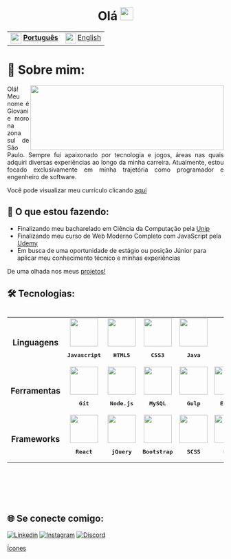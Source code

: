 <h1 align='center'>Olá <img src="https://raw.githubusercontent.com/kaueMarques/kaueMarques/master/hi.gif" height="30px"></h1>

<table align="center">
    <tr>
        <td>
            <img align='center' width='25px' height='25px' src="https://github.com/giovanibaldan/giovanibaldan/assets/47829957/2d926edf-dd74-4120-bc37-721d4b8bf589"/>
            <a align='center' href="README.md"><b>Português</b></a>
        </td>
        <td>
            <img align='center' width='25px' height='25px' src="https://github.com/giovanibaldan/giovanibaldan/assets/47829957/27bba4cd-711d-465f-9b37-98386cad3ff5"/>
            <a align='center' href="README-EN.md">English</a>
        </td>
    </tr>
</table>

# 💫 Sobre mim:

<a href="https://github.com/giovanibaldan/github-readme-stats">
  <img align="right" width='450px' height='150px' src="https://github-readme-stats.vercel.app/api/top-langs/?username=giovanibaldan&layout=compact&theme=dracula" />
</a>

<p align='justify'>
Olá! Meu nome é Giovani e moro na zona sul de São Paulo. Sempre fui apaixonado por tecnologia e jogos, áreas nas quais adquiri diversas experiências ao longo da minha carreira. Atualmente, estou focado exclusivamente em minha trajetória como programador e engenheiro de software.
</p>

Você pode visualizar meu currículo clicando [aqui](https://github.com/user-attachments/assets/db0f8d30-e208-409e-9862-09234205ad1c)

## 🚀 O que estou fazendo:

- Finalizando meu bacharelado em Ciência da Computação pela [Unip](https://www.unip.br)
- Finalizando meu curso de Web Moderno Completo com JavaScript pela [Udemy](https://www.udemy.com/course/curso-web/?couponCode=PPINTENTP3)
- Em busca de uma oportunidade de estágio ou posição Júnior para aplicar meu conhecimento técnico e minhas experiências

De uma olhada nos meus [projetos!](https://github.com/giovanibaldan?tab=repositories)

## 🛠 Tecnologias:

<table align="left" height="410px">
  <tr align='center'>
    <td><h3>Linguagens</h3></td>
    <td>
      <img src="https://skillicons.dev/icons?i=js" width='65px' />
      <pre><b>Javascript</b></pre>
    </td>
    <td>
      <img src="https://skillicons.dev/icons?i=html" width='65px'/>
      <pre><b>HTML5</b></pre>
    </td>
    <td>
      <img src="https://skillicons.dev/icons?i=css" width='65px'/>
      <pre><b>CSS3</b></pre>
    </td>
    <td>
      <img src="https://skillicons.dev/icons?i=java" width='65px'/>
      <pre><b>Java</b></pre>
    </td>
  </tr>

  <tr align='center'>
    <td><h3>Ferramentas</h3></td>
    <td>
      <img src="https://skillicons.dev/icons?i=git" width='65px'/>
      <pre><b>Git</b></pre>
    </td>
    <td>
      <img src="https://skillicons.dev/icons?i=nodejs" width='65px'/>
      <pre><b>Node.js</b></pre>
    </td>
    <td>
      <img src="https://skillicons.dev/icons?i=mysql" width='65px'/>
      <pre><b>MySQL</b></pre>
    </td>
    <td>
      <img src="https://skillicons.dev/icons?i=gulp" width='65px'/>
      <pre><b>Gulp</b></pre>
    </td>
    <td>
      <img src="https://github.com/giovanibaldan/giovanibaldan/assets/47829957/909a396d-7cc0-46d3-ae1d-d7e2f0400d29" width='65px'/>
      <pre><b>Excel</b></pre>
    </td>
    <td>
      <img src="https://github.com/user-attachments/assets/ab7263fb-1c2e-4b72-9efe-2b97695527b7" width='65px'/>
      <pre><b>PowerPoint</b></pre>
    </td>
  </tr>

  <tr align='center'>
    <td><h3>Frameworks</h3></td>
    <td>
      <img src="https://skillicons.dev/icons?i=react" width='65px'/>
      <pre><b>React</b></pre>
    </td>
    <td>
      <img src="https://skillicons.dev/icons?i=jquery" width='65px'/>
      <pre><b>jQuery</b></pre>
    </td>
    <td>
      <img src="https://skillicons.dev/icons?i=bootstrap" width='65px'/>
      <pre><b>Bootstrap</b></pre>
    </td>
    <td>
      <img src="https://skillicons.dev/icons?i=scss" width='65px'/>
      <pre><b>SCSS</b></pre>
    </td>
    <td>
      <img src="https://skillicons.dev/icons?i=materialui" width='65px'/>
      <pre><b>MUI</b></pre>
    </td>
  </tr>
</table>

<br clear="left">

## 🌐 Se conecte comigo:

[![Linkedin](https://img.shields.io/badge/LinkedIn-0077B5?style=for-the-badge&logo=linkedin&logoColor=white)](https://www.linkedin.com/in/giovanibaldan/)
[![Instagram](https://img.shields.io/badge/Instagram-E4405F?style=for-the-badge&logo=instagram&logoColor=white)](https://www.instagram.com/giovanibaldan/)
[![Discord](https://img.shields.io/badge/Discord-%235865F2.svg?style=for-the-badge&logo=discord&logoColor=white)](https://discord.gg/sXJm8Rnp7X)

[Ícones](https://www.flaticon.com/br/)
